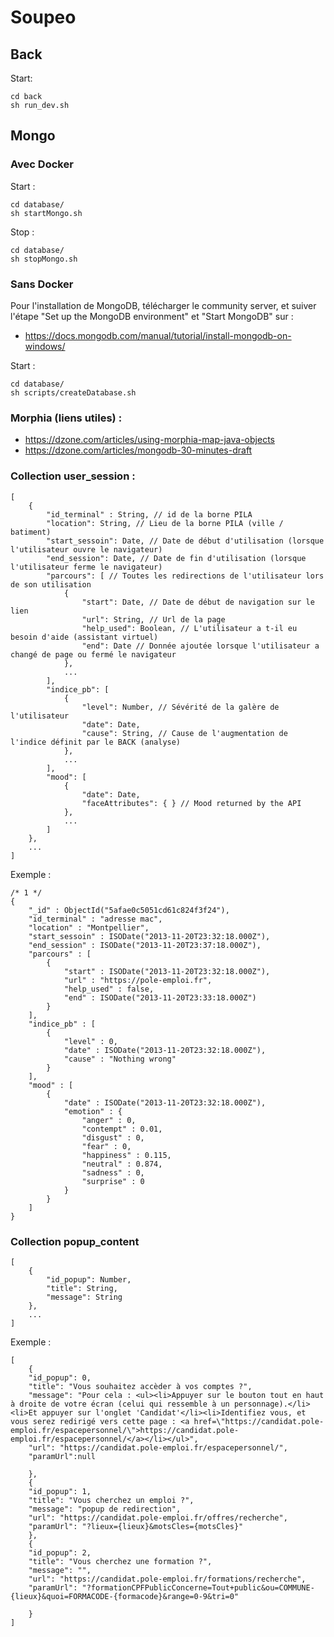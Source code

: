 # Soupeo

## Back

Start:

	cd back
	sh run_dev.sh


## Mongo

### Avec Docker

Start :

	cd database/
	sh startMongo.sh
    

Stop : 

	cd database/
	sh stopMongo.sh
	
### Sans Docker 

Pour l'installation de MongoDB, télécharger le community server, et suiver l'étape "Set up the MongoDB environment" et "Start MongoDB" sur : 
- https://docs.mongodb.com/manual/tutorial/install-mongodb-on-windows/

Start :

	cd database/ 
	sh scripts/createDatabase.sh
	
### Morphia (liens utiles) :
- https://dzone.com/articles/using-morphia-map-java-objects
- https://dzone.com/articles/mongodb-30-minutes-draft

### Collection user_session : 
    [
        {
            "id_terminal" : String, // id de la borne PILA 
            "location": String, // Lieu de la borne PILA (ville / batiment) 
            "start_sessoin": Date, // Date de début d'utilisation (lorsque l'utilisateur ouvre le navigateur)
            "end_session": Date, // Date de fin d'utilisation (lorsque l'utilisateur ferme le navigateur)
            "parcours": [ // Toutes les redirections de l'utilisateur lors de son utilisation 
                {
                    "start": Date, // Date de début de navigation sur le lien
                    "url": String, // Url de la page 
                    "help_used": Boolean, // L'utilisateur a t-il eu besoin d'aide (assistant virtuel)
                    "end": Date // Donnée ajoutée lorsque l'utilisateur a changé de page ou fermé le navigateur
                },
                ...
            ],
            "indice_pb": [
                {
                    "level": Number, // Sévérité de la galère de l'utilisateur 
                    "date": Date,  
                    "cause": String, // Cause de l'augmentation de l'indice définit par le BACK (analyse)
                },
                ...
            ],
            "mood": [
                {
                    "date": Date, 
                    "faceAttributes": { } // Mood returned by the API 
                },
                ...
            ]
        },
        ...
    ]
    
Exemple  :

    /* 1 */
    {
        "_id" : ObjectId("5afae0c5051cd61c824f3f24"),
        "id_terminal" : "adresse mac",
        "location" : "Montpellier",
        "start_sessoin" : ISODate("2013-11-20T23:32:18.000Z"),
        "end_session" : ISODate("2013-11-20T23:37:18.000Z"),
        "parcours" : [ 
            {
                "start" : ISODate("2013-11-20T23:32:18.000Z"),
                "url" : "https://pole-emploi.fr",
                "help_used" : false,
                "end" : ISODate("2013-11-20T23:33:18.000Z")
            }
        ],
        "indice_pb" : [ 
            {
                "level" : 0,
                "date" : ISODate("2013-11-20T23:32:18.000Z"),
                "cause" : "Nothing wrong"
            }
        ],
        "mood" : [ 
            {
                "date" : ISODate("2013-11-20T23:32:18.000Z"),
                "emotion" : {
                    "anger" : 0,
                    "contempt" : 0.01,
                    "disgust" : 0,
                    "fear" : 0,
                    "happiness" : 0.115,
                    "neutral" : 0.874,
                    "sadness" : 0,
                    "surprise" : 0
                }
            }
        ]
    }
    
### Collection popup_content
    [
        {
            "id_popup": Number,
            "title": String,
            "message": String
        },
        ...
    ]
    
Exemple : 

	[
	    {
		"id_popup": 0,
		"title": "Vous souhaitez accèder à vos comptes ?",
		"message": "Pour cela : <ul><li>Appuyer sur le bouton tout en haut à droite de votre écran (celui qui ressemble à un personnage).</li><li>Et appuyer sur l'onglet 'Candidat'</li><li>Identifiez vous, et vous serez redirigé vers cette page : <a href=\"https://candidat.pole-emploi.fr/espacepersonnel/\">https://candidat.pole-emploi.fr/espacepersonnel/</a></li></ul>",
		"url": "https://candidat.pole-emploi.fr/espacepersonnel/",
		"paramUrl":null

	    },
	    {
		"id_popup": 1,
		"title": "Vous cherchez un emploi ?",
		"message": "popup de redirection",
		"url": "https://candidat.pole-emploi.fr/offres/recherche",
		"paramUrl": "?lieux={lieux}&motsCles={motsCles}"
	    },
	    {
		"id_popup": 2,
		"title": "Vous cherchez une formation ?",
		"message": "",
		"url": "https://candidat.pole-emploi.fr/formations/recherche",
		"paramUrl": "?formationCPFPublicConcerne=Tout+public&ou=COMMUNE-{lieux}&quoi=FORMACODE-{formacode}&range=0-9&tri=0"

	    }
	]
